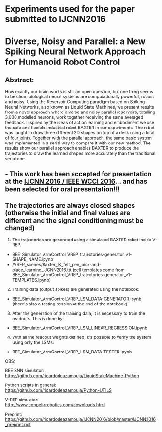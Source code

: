 # Experiments used for the paper submitted to IJCNN2016
# Diverse, Noisy and Parallel: a New Spiking Neural Network Approach for Humanoid Robot Control

## Abstract:
How exactly our brain works is still an open question, but one thing seems to be clear: biological neural systems are computationally powerful, robust and noisy. Using the Reservoir Computing paradigm based on Spiking Neural Networks, also known as Liquid State Machines, we present results from a novel approach where diverse and noisy parallel reservoirs, totalling 3,000 modelled neurons, work together receiving the same averaged feedback. Inspired by the ideas of action learning and embodiment we use the safe and flexible industrial robot BAXTER in our experiments. The robot was taught to draw three different 2D shapes on top of a desk using a total of four joints. Together with the parallel approach, the same basic system was implemented in a serial way to compare it with our new method. The results show our parallel approach enables BAXTER to produce the trajectories to draw the learned shapes more accurately than the traditional serial one.

## - This work has been accepted for presentation at the [IJCNN 2016 / IEEE WCCI 2016](http://www.wcci2016.org/)... and has been selected for oral presentation!!!

## The trajectories are always closed shapes (otherwise the initial and final values are different and the signal conditioning must be changed)

1) The trajectories are generated using a simulated BAXTER robot inside V-REP.
- BEE_Simulator_ArmControl_VREP_trajectories-generator_v1-SHAPE_NAME.ipynb
- /VREP_scenes/Baxter_IK_felt_pen_pick-and-place_learning_IJCNN2016.ttt
(cell templates come from BEE_Simulator_ArmControl_VREP_trajectories-generator_v1-TEMPLATES.ipynb)

2) Training data (output spikes) are generated using the notebook:
- BEE_Simulator_ArmControl_VREP_LSM_DATA-GENERATOR.ipynb
(there's also a testing session at the end of the notebook)

3) After the generation of the training data, it is necessary to train the readouts. This is done by:
- BEE_Simulator_ArmControl_VREP_LSM_LINEAR_REGRESSION.ipynb

4) With all the readout weights defined, it's possible to verify the system using only the LSMs:
- BEE_Simulator_ArmControl_VREP_LSM_DATA-TESTER.ipynb


OBS:  

BEE SNN simulator:  
https://github.com/ricardodeazambuja/LiquidStateMachine-Python

Python scripts in general:  
https://github.com/ricardodeazambuja/Python-UTILS

V-REP simulator:  
http://www.coppeliarobotics.com/downloads.html  
  
  
Preprint:
https://github.com/ricardodeazambuja/IJCNN2016/blob/master/IJCNN2016_preprint.pdf





